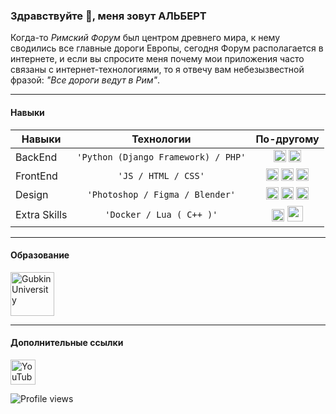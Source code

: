 ### Здравствуйте 👋, меня зовут АЛЬБЕРТ
Когда-то <i>Римский Форум</i> был центром древнего мира, к нему сводились все главные дороги Европы, сегодня Форум располагается в интернете, и если вы спросите меня почему мои приложения часто связаны с интернет-технологиями, то я отвечу вам небезызвестной фразой: <i>"Все дороги ведут в Рим"</i>.

---
#### Навыки

| Навыки|	Технологии		|По-другому|
|----------------|-------------------------------|-----------------------------|
|BackEnd	 |<center>`'Python (Django Framework) / PHP'`</center>     |<center><img src='https://cdn.jsdelivr.net/npm/programming-languages-logos@0.0.3/src/python/python.svg' alt='' height='20'>  <img src='https://cdn.jsdelivr.net/npm/programming-languages-logos@0.0.3/src/php/php.svg' alt='' height='20'></center> |
|FrontEnd	|<center>`'JS / HTML / CSS'`</center>|<center><img src='https://cdn.jsdelivr.net/npm/programming-languages-logos@0.0.3/src/javascript/javascript.svg' alt='' height='20'> <img src='https://cdn.jsdelivr.net/npm/programming-languages-logos@0.0.3/src/html/html.svg' alt='' height='20'> <img src='https://cdn.jsdelivr.net/npm/programming-languages-logos@0.0.3/src/css/css.svg' alt='' height='20'></center>|
|Design		|<center>`'Photoshop / Figma / Blender'`</center>|<center><img src='https://cdn.iconscout.com/icon/free/png-256/adobe-photoshop-cc-1855022-1571403.png' alt='' height='20'> <img src='https://godesign.school/wp-content/uploads/2019/07/a558b426cb8973523f37bbed94cf0f09.png' alt='' height='20'> <img src='https://www.animarender.com/media/images/soft/blender.png' alt='' height='20'> </center>|
|Extra Skills	|<center>`'Docker / Lua ( C++ )'`</center>|<center><img src='https://www.docker.com/sites/default/files/d8/styles/role_icon/public/2019-07/Moby-logo.png?itok=sYH_JEaJ' alt='' height='20'> <img src='https://cdn.freebiesupply.com/logos/large/2x/lua-5-logo-png-transparent.png' alt='' height='25'></center>|

----
#### Образование
<img src='https://p2te.ru/upload/iblock/2cd/2cdbb4dfa3792f416f7e18c0a25515f3.png'  alt='Gubkin University' title='[2017-2021]' height='70'>
<!--<img src='https://upload.wikimedia.org/wikipedia/commons/4/43/ITMO_University_official_logo_horizontal.png'  alt='ITMO University' title='[2021-2023]' height='70'>-->

---
#### Дополнительные ссылки
 [<img src='https://upload.wikimedia.org/wikipedia/commons/thumb/0/09/YouTube_full-color_icon_%282017%29.svg/2560px-YouTube_full-color_icon_%282017%29.svg.png' alt='YouTube' height='40'>](https://www.youtube.com/channel/UC2X0kGI2xxdk4whw8bDdPOw) 
<!-- 
[<img src='https://cdn.jsdelivr.net/npm/simple-icons@3.0.1/icons/youtube.svg' alt='YouTube' height='40'>](https://www.youtube.com/channel/UC2X0kGI2xxdk4whw8bDdPOw) 
[<img src='https://cdn.jsdelivr.net/npm/simple-icons@3.0.1/icons/github.svg' alt='github' height='40'>](https://github.com/AlbertSadykovOfficial) 
[<img src='https://cdn.jsdelivr.net/npm/simple-icons@3.0.1/icons/icloud.svg' alt='website' height='40'>](AlbertSadykovOfficial)   -->

![Profile views](https://gpvc.arturio.dev/AlbertSadykovOfficial)  
